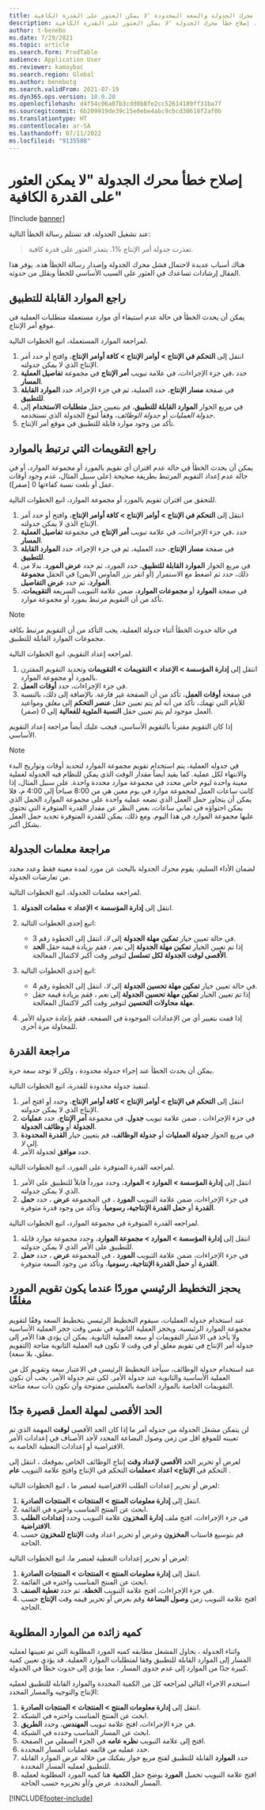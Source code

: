 ```yaml
---
title: تم إصلاح خطأ محرك الجدولة والسعة المحدودة 'لا يمكن العثور على القدرة الكافية'
description: يوفر هذا المقال معلومات حول الأسباب والحلول الخاصة بخطأ 'تعذر جدولة أمر الإنتاج %1'. إصلاح خطأ محرك الجدولة 'لا يمكن العثور على القدرة الكافية'.
author: t-benebo
ms.date: 7/29/2021
ms.topic: article
ms.search.form: ProdTable
audience: Application User
ms.reviewer: kamaybac
ms.search.region: Global
ms.author: benebotg
ms.search.validFrom: 2021-07-19
ms.dyn365.ops.version: 10.0.20
ms.openlocfilehash: d4f54c06a07b3cdd0b8fe2cc52614189ff31ba7f
ms.sourcegitcommit: 6b209919de39c15e0ebe4abc9cbcd30618f2af0b
ms.translationtype: HT
ms.contentlocale: ar-SA
ms.lasthandoff: 07/11/2022
ms.locfileid: "9135588"
---
```

# <a name="fix-the-not-enough-capacity-could-be-found-scheduling-engine-error"></a>إصلاح خطأ محرك الجدولة "لا يمكن العثور على القدرة الكافية"

[!include [banner](../includes/banner.md)]

عند تشغيل الجدولة، قد تستلم رسالة الخطأ التالية:

> تعذرت جدولة أمر الإنتاج %1. يتعذر العثور على قدرة كافية.

هناك أسباب عديدة لاحتمال فشل محرك الجدولة وإصدار رسالة الخطأ هذه. يوفر هذا المقال إرشادات تساعدك في العثور على السبب الأساسي للخطأ ويقلل من حدوثه.

## <a name="review-the-applicable-resources"></a>راجع الموارد القابلة للتطبيق

يمكن أن يحدث الخطأ في حالة عدم استيفاء أي موارد مستعملة متطلبات العملية في موقع أمر الإنتاج.

لمراجعة الموارد المستعملة، اتبع الخطوات التالية.

1. انتقل إلى **التحكم في الإنتاج \> أوامر الإنتاج \> كافة أوامر الإنتاج**، وافتح أو حدد أمر الإنتاج الذي لا يمكن جدولته.
1. في جزء الإجراءات، في علامة تبويب **أمر الإنتاج** في مجموعة **تفاصيل العملية‏‎‬**، حدد **المسار**.
1. في صفحة **مسار الإنتاج**، حدد العملية، ثم في جزء الإجراء، حدد **الموارد القابلة للتطبيق**.
1. في مربع الحوار **الموارد القابلة للتطبيق**، قم بتعيين حقل **متطلبات الاستخدام** إلى *جدولة العمليات* أو *جدولة الوظائف*، وفقاً لنوع الجدولة الذي تستخدمه.
1. تأكد من وجود موارد قابلة للتطبيق في موقع أمر الإنتاج.

## <a name="review-the-calendars-that-are-associated-with-resources"></a>راجع التقويمات التي ترتبط بالموارد

يمكن أن يحدث الخطأ في حالة عدم اقتران أي تقويم بالمورد أو مجموعة الموارد، أو في حالة عدم إعداد التقويم المرتبط بطريقة صحيحة (على سبيل المثال، عدم وجود أوقات عمل أو بلغت نسبة كفاءتها 0 \[صفر\]).

للتحقق من اقتران تقويم بالمورد أو مجموعة الموارد، اتبع الخطوات التالية.

1. انتقل إلى **التحكم في الإنتاج \> أوامر الإنتاج \> كافة أوامر الإنتاج**، وافتح أو حدد أمر الإنتاج الذي لا يمكن جدولته.
1. في جزء الإجراءات، في علامة تبويب **أمر الإنتاج** في مجموعة **تفاصيل العملية‏‎‬**، حدد **المسار**.
1. في صفحة **مسار الإنتاج**، حدد العملية، ثم في جزء الإجراء، حدد **الموارد القابلة للتطبيق**.
1. في مربع الحوار **الموارد القابلة للتطبيق**، حدد المورد، ثم حدد **عرض المورد**. بدلا من ذلك، حدد ثم اضغط مع الاستمرار (أو انقر بزر الماوس الأيمن) في الحقل **مجموعة الموارد**، ثم حدد **عرض التفاصيل**.
1. في صفحة **الموارد** أو **مجموعات الموارد**، ضمن علامة التبويب السريعة **التقويمات**، تأكد من أن التقويم مرتبط بمورد أو مجموعة موارد.

> [!NOTE]
> في حالة حدوث الخطأ أثناء جدولة العملية، يجب التأكد من أن التقويم مرتبط بكافة مجموعات الموارد القابلة للتطبيق.

لمراجعه إعداد التقويم، اتبع الخطوات التالية.

1. انتقل إلى **إدارة المؤسسة \> الإعداد \> التقويمات \> التقويمات** وتحديد التقويم المقترن بالمورد أو مجموعة الموارد.
1. في جزء الإجراءات، حدد **أوقات العمل**.
1. في صفحة **أوقات العمل**، تأكد من أن الصفحة غير فارغة. بالإضافة إلى ذلك، بالنسبة للأيام التي تهمك، تأكد من أنه لم يتم تعيين حقل **عنصر التحكم** إلى *مغلق* ومواعيد العمل موجود لم يتم تعيين حقل **النسبة المئوية للفعالية** إلى *0* (صفر).

إذا كان التقويم مقترناً بالتقويم الأساسي، فيجب عليك أيضاً مراجعة إعداد التقويم الأساسي.

> [!NOTE]
> في جدوله العملية، يتم استخدام تقويم مجموعة الموارد لتحديد أوقات وتواريخ البدء والانتهاء لكل عملية. كما يقيد أيضاً مقدار الوقت الذي يمكن للنظام فيه الجدولة لعملية معينة واحدة ليوم خاص محدد في مجموعة موارد محددة واحدة. على سبيل المثال، إذا كانت ساعات العمل لمجموعة موارد في يوم معين هي من 8:00 صباحاً إلى 4:00 م، فلا يمكن أن يتجاوز حمل العمل الذي تضعه عملية واحدة على مجموعة الموارد الحمل الذي يمكن احتواؤه في ثماني ساعات، بغض النظر عن مقدار القدرة المتوفرة التي تحتوي عليها مجموعة الموارد في هذا اليوم. ومع ذلك، يمكن للقدرة المتوفرة تحديد حمل العمل بشكل أكبر.

## <a name="review-the-scheduling-parameters"></a>مراجعة معلمات الجدولة

لضمان الأداء السليم، يقوم محرك الجدولة بالبحث عن مورد لمدة معينة فقط وعدد محدد من تعارضات الجدولة.

لمراجعه معلمات الجدولة، اتبع الخطوات التالية.

1. انتقل إلى **إدارة المؤسسة \> الإعداد \> معلمات الجدولة**.
1. اتبع إحدى الخطوات التالية:

    - في حالة تعيين خيار **تمكين مهلة الجدولة** إلى *لا*، انتقل إلى الخطوة رقم 3.
    - إذا تم تعيين الخيار **تمكين مهلة الجدولة** إلى *نعم* ، فقم بزيادة قيمة حقل **الحد الأقصى لوقت الجدولة لكل تسلسل** لتوفير وقت أكبر لاكتمال المعالجة.

1. اتبع إحدى الخطوات التالية:

    - في حالة تعيين خيار **تمكين مهلة تحسين الجدولة** إلى *لا*، انتقل إلى الخطوة رقم 4.
    - إذا تم تعيين الخيار **تمكين مهلة تحسين الجدولة** إلى *نعم* ، فقم بزيادة قيمة حقل **مهلة محاولات التحسين** لتوفير وقت أكبر لاكتمال المعالجة.

1. إذا قمت بتغيير أي من الإعدادات الموجودة في الصفحة، فقم بإعادة جدولة الأمر للمحاولة مرة أخرى.

## <a name="review-capacity"></a>مراجعة القدرة

يمكن أن يحدث الخطأ عند إجراء جدولة محدودة ، ولكن لا توجد سعة حرة.

لتنفيذ جدولة محدودة للقدرة، اتبع الخطوات التالية.

1. انتقل إلى **التحكم في الإنتاج \> أوامر الإنتاج \> كافة أوامر الإنتاج**، وحدد أو افتح أمر الإنتاج الذي لا يمكن جدولته.
1. في جزء الإجراءات ، ضمن علامة تبويب **جدول**، في مجموعة **أمر الإنتاج**، حدد **عمليات الجدولة** أو **وظائف الجدولة**.
1. في مربع الحوار **جدولة العمليات** أو **جدولة الوظائف**، قم بتعيين خيار  **القدرة المحدودة** إلى *لا*.
1. حدد **موافق** لجدولة الأمر.

لمراجعه القدرة المتوفرة على المورد، اتبع الخطوات التالية.

1. انتقل إلى **إدارة المؤسسة \> الموارد \> الموارد**، وحدد مورداً قابلاً للتطبيق على الأمر الذي لا يمكن جدولته.
1. في جزء الإجراءات، ضمن علامة التبويب **المورد** ، في المجموعة **عرض** ، حدد **حمل القدرة** أو **حمل القدرة الإنتاجية، رسوميا**، وتأكد من وجود قدرة متوفرة.

لمراجعه القدرة المتوفرة في مجموعة الموارد، اتبع الخطوات التالية.

1. انتقل إلى **إدارة المؤسسة \> الموارد \> مجموعة الموارد**، وحدد مجموعة موارد قابلة للتطبيق على الأمر الذي لا يمكن جدولته.
1. في جزء الإجراءات، ضمن علامة التبويب **المورد** ، في المجموعة **عرض** ، حدد **حمل القدرة** أو **حمل القدرة الإنتاجية، رسوميا**، وتأكد من وجود السعة متوفرة.

## <a name="master-planning-books-a-resource-when-the-resource-calendar-is-closed"></a>يحجز التخطيط الرئيسي موردًا عندما يكون تقويم المورد مغلقًا

عند استخدام جدوله العمليات، سيقوم التخطيط الرئيسي بتخطيط السعة وفقًا لتقويم مجموعة الموارد الرئيسية. ويحجز العملية الثانوية في نفس وقت حجز العملية الأساسية ولا يأخذ في الاعتبار التقويمات أو سعة العملية الثانوية. يمكن أن يؤدي هذا الأمر إلى جدولة أمر الإنتاج في تقويم مغلق أو في وقت لا تكون فيه العملية الثانوية متاحة (التقويم مغلق، بلا سعة).

عند استخدام جدولة الوظائف، سيأخذ التخطيط الرئيسي في الاعتبار سعة وتقويم كل من العملية الأساسية والثانوية عند جدولة الأمر. لكي تتم جدولة الأمر، يجب أن تكون التقويمات الخاصة بالموارد الخاصة بالعمليتين مفتوحة وأن تكون ذات سعة متاحة.

## <a name="maximum-job-lead-time-is-too-short"></a>الحد الأقصى لمهلة العمل قصيرة جدًا

لن يتمكن مشغل الجدولة من جدوله أمر ما إذا كان الحد الأقصى **لوقت** المهمة الذي تم تعيينه للموقع اقل من زمن وصول البضاعة المحدد لأحد الأصناف في إعدادات الأمر الافتراضية أو إعدادات التغطية الخاصة به.

لعرض أو تحرير الحد **الأقصى لإعداد وقت** إنتاج الوظائف الخاص بموقعك ، انتقل إلى التحكم في **الإنتاج\> اعداد \>معلمات** التحكم في الإنتاج وافتح علامة التبويب **عام** .

لعرض أو تحرير إعدادات الطلب الافتراضية لعنصر ما ، اتبع الخطوات التالية:

1. انتقل إلى **إدارة معلومات المنتج‬ \> المنتجات \> المنتجات الصادرة**.
1. ابحث عن المنتج المناسب واختره في القائمة.
1. في جزء الإجراءات، افتح ملف **إدارة المخزون** علامة التبويب وحدد **إعدادات الطلب الافتراضية**.
1. قم بتوسيع فاستاب **المخزون** وعرض أو تحرير اعداد وقت **الإنتاج للمخزون** حسب الحاجة.

لعرض أو تحرير إعدادات التغطية لعنصر ما، اتبع الخطوات التالية:

1. انتقل إلى **إدارة معلومات المنتج‬ \> المنتجات \> المنتجات الصادرة**.
1. ابحث عن المنتج المناسب واختره في القائمة.
1. في جزء الإجراءات، افتح علامة التبويب **الخطة**، ثم حدد **تغطية الصنف**.
1. افتح علامة التبويب زمن **وصول البضاعة** وقم بعرض أو تحرير قيمه وقت **الإنتاج** حسب الحاجة.

## <a name="excessive-quantity-of-required-resources"></a>كميه زائده من الموارد المطلوبة

واثناء الجدولة ، يحاول المشغل مطابقه كميه المورد المطلوبة التي تم تعيينها لعمليه المسار إلى الموارد القابلة للتطبيق وفقا لمتطلبات الموارد العملية. قد يؤدي تعيين كمية كبيرة جدًا من الموارد إلى عدم جدوى المسار ، مما يؤدي إلى حدوث خطأ في الجدولة.

استخدم الاجراء التالي لمراجعه كل من الكمية المحددة والموارد القابلة للتطبيق لعمليه الإنتاج والتوجيه والمسار المحدد:

1. انتقل إلى **إدارة معلومات المنتج‬ \> المنتجات \> المنتجات الصادرة**.
1. ابحث عن المنتج المناسب واختره في الشبكة.
1. في جزء الإجراءات، افتح علامة تبويب **المهندس**، وحدد **الطريق**.
1. ابحث عن المسار المناسب وحدده في الشبكة.
1. افتح إلى علامة التبويب **نظره عامه** في الجزء السفلي من الصفحة.
1. حدد عمليه من قائمه عمليات المسار المحددة.
1. حدد **الموارد** القابلة للتطبيق لفتح مربع حوار يمكنك من خلاله عرض الموارد القابلة للتطبيق لعمليه المسار المحددة.
1. افتح علامة التبويب تحميل **المورد** يوضح حقل **الكمية** هنا كميه المورد المطلوبة لعمليه المسار المحددة. عرض و/أو تحريره حسب الحاجة.


[!INCLUDE[footer-include](../../includes/footer-banner.md)]
